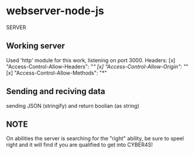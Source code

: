 # webserver-node-js
SERVER

## Working server
Used 'http' module for this work, listening on port 3000.
Headers:
 [x] "Access-Control-Allow-Headers": "*"
 [x] "Access-Control-Allow-Origin": "*"
 [x] "Access-Control-Allow-Methods": "*"
 
 ## Sending and reciving data
 sending JSON (stringify) and return boolian (as string)
 
 ## NOTE
 On abilities the server is searching for the "right" ability, be sure to speel right
 and it will find if you are qualified to get into CYBER4S!
